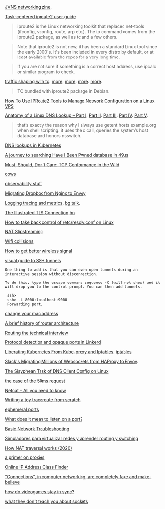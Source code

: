 [JVNS networking zine](https://jvns.ca/networking-zine.pdf).

[Task-centered iproute2 user guide](https://baturin.org/docs/iproute2/)

> iproute2 is the Linux networking toolkit that replaced net-tools (ifconfig, vconfig, route, arp etc.). The ip command comes from the iproute2 package, as well as tc and a few others.

> Note that iproute2 is not new, it has been a standard Linux tool since the early 2000's. It's been included in every distro by default, or at least available from the repos for a very long time.

> If you are not sure if something is a correct host address, use ipcalc or similar program to check.

[traffic shaping with tc](https://serverfault.com/questions/70042/linux-traffic-shaping-using-tc). [more](https://www.badunetworks.com/traffic-shaping-with-tc/). [more](https://netbeez.net/blog/how-to-use-the-linux-traffic-control/). [more](https://wiki.debian.org/TrafficControl). [more](https://wiki.archlinux.org/index.php/Advanced_traffic_control).

> TC bundled with iproute2 package in Debian.

[How To Use IPRoute2 Tools to Manage Network Configuration on a Linux VPS](https://www.digitalocean.com/community/tutorials/how-to-use-iproute2-tools-to-manage-network-configuration-on-a-linux-vps)

[Anatomy of a Linux DNS Lookup – Part I](https://zwischenzugs.com/2018/06/08/anatomy-of-a-linux-dns-lookup-part-i/). [Part II](https://zwischenzugs.com/2018/06/18/anatomy-of-a-linux-dns-lookup-part-ii/). [Part III](https://zwischenzugs.com/2018/07/06/anatomy-of-a-linux-dns-lookup-part-iii/). [Part IV](https://zwischenzugs.com/2018/08/06/anatomy-of-a-linux-dns-lookup-part-iv/). [Part V](https://zwischenzugs.com/2018/09/13/anatomy-of-a-linux-dns-lookup-part-v-two-debug-nightmares/).

> that’s exactly the reason why I always use getent hosts example.org when shell scripting. it uses the c call, queries the system’s host database and honors nsswitch. 

[DNS lookups in Kubernetes](https://www.reddit.com/r/programming/comments/ey6mf0/dns_lookups_in_kubernetes/)

[A journey to searching Have I Been Pwned database in 49μs](https://news.ycombinator.com/item?id=22459661)

[	Must, Should, Don't Care: TCP Conformance in the Wild](https://news.ycombinator.com/item?id=22785086)

[cows](https://twitter.com/uhoelzle/status/1263333281891708929)

[observability stuff](https://twitter.com/copyconstruct/status/1270071495897702400)

[Migrating Dropbox from Nginx to Envoy](https://news.ycombinator.com/item?id=24000546)

[Logging tracing and metrics](https://techbeacon.com/enterprise-it/monitoring-demystified-guide-logging-tracing-metrics). [bg talk](https://www.youtube.com/watch?time_continue=966&v=GsMs3n8CB6g&feature=emb_logo).

[The Illustrated TLS Connection](https://tls.ulfheim.net/) [hn](https://news.ycombinator.com/item?id=24167873)

[How to take back control of /etc/resolv.conf on Linux](https://news.ycombinator.com/item?id=24390053)

[NAT Slipstreaming](https://news.ycombinator.com/item?id=24955891)

[Wifi collisions](https://witestlab.poly.edu/blog/channel-planning-in-802-11-understanding-the-effect-of-nearby-networks/)

[How to get better wireless signal](https://www.howtogeek.com/126327/how-to-get-a-better-wireless-signal-and-reduce-wireless-network-interference/)

[visual guide to SSH tunnels](https://news.ycombinator.com/item?id=26053323)

    One thing to add is that you can even open tunnels during an interactive session without disconnection.

    To do this, type the escape command sequence ~C (will not show) and it will drop you to the control prompt. You can then add tunnels.

     ssh>
     ssh> -L 8000:localhost:9000 
     Forwarding port.
     
[change your mac address](https://news.ycombinator.com/item?id=26060152)

[A brief history of router architecture](https://news.ycombinator.com/item?id=26442845)

[Routing the technical interview](https://lars.hupel.info/articles/routing-the-interview/)

[Protocol detection and opaque ports in Linkerd](https://www.cncf.io/blog/2021/03/10/protocol-detection-and-opaque-ports-in-linkerd/)

[Liberating Kubernetes From Kube-proxy and Iptables](https://www.youtube.com/watch?v=bIRwSIwNHC0). [iptables](https://www.youtube.com/watch?v=NAdJojxENEU)

[Slack's Migrating Millions of Websockets from HAProxy to Envoy](https://www.youtube.com/watch?v=douKdQRgDEQ).

[The Sisyphean Task of DNS Client Config on Linux](https://news.ycombinator.com/item?id=26821298)

[ the case of the 50ms request](https://twitter.com/b0rk/status/1390012478386577411)

[	Netcat – All you need to know ](https://news.ycombinator.com/item?id=27973020)

[Writing a toy traceroute from scratch](https://news.ycombinator.com/item?id=30140380)

[ephemeral ports](https://news.ycombinator.com/item?id=30181710)

[What does it mean to listen on a port?](https://news.ycombinator.com/item?id=30323865)

[Basic Network Troubleshooting](https://news.ycombinator.com/item?id=30317540)

[Simuladores para virtualizar redes y aprender routing y switching](https://www.redeszone.net/tutoriales/redes-cable/programas-simular-red/)

[   How NAT traversal works (2020) ](https://news.ycombinator.com/item?id=30707711)

[a primer on proxies](https://news.ycombinator.com/item?id=30736610)

[Online IP Address Class Finder](https://ipaddress.standingtech.com/online-ip-address-class-finder-detector)

["Connections", in computer networking, are completely fake and make-believe](https://twitter.com/crdudeyoutube/status/1530330152550293505)

[how do videogames stay in sync?](https://news.ycombinator.com/item?id=31512257)

[what they don't teach you about sockets](https://news.ycombinator.com/item?id=32225532)


